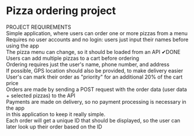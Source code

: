 <h1>Pizza ordering project</h1>
PROJECT REQUIREMENTS <br>
Simple application, where users can order one or more pizzas from a menu <br>
Requires no user accounts and no login: users just input their names before using the app<br>
The pizza menu can change, so it should be loaded from an API ✔DONE<br>
Users can add multiple pizzas to a cart before ordering<br>
Ordering requires just the user's name, phone number, and address<br>
If possible, GPS location should also be provided, to make delivery easier<br>
User's can mark their order as "priority" for an additional 20% of the cart price<br>
Orders are made by sending a POST request with the order data (user data + selected pizzas) to the API<br>
Payments are made on delivery, so no payment processing is necessary in the app<br>
in this application to keep it really simple.<br>
Each order will get a unique ID that should be displayed, so the user can later look up their order based on the ID<br>

